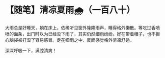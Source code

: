 # 【随笔】清凉夏雨🌧️（一百八十）

大雨总是好睡天，躺在床上，依稀听见窗外隆隆雨声，睡得格外懒散。等吃过香喷喷的面条，出门时以为已经没下雨了，其实仍然细雨纷纷。好在带着帽子，也不担心脑袋被打湿了容易感冒。走在细雨之中，反而感觉格外清凉舒适。

深深呼吸一下，满腔清爽！